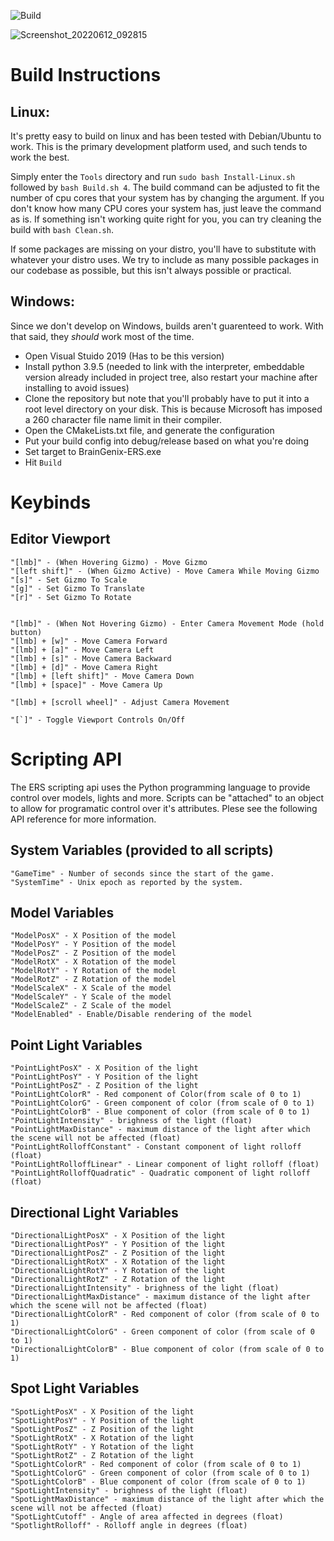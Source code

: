 ![Build](https://github.com/carboncopies/BrainGenix-ERS/actions/workflows/cmake.yml/badge.svg)


![Screenshot_20220612_092815](https://user-images.githubusercontent.com/49183477/173226862-11a7c10e-9aad-4363-8b21-88ffd7bf46c5.png)


# Build Instructions

## Linux:

  It's pretty easy to build on linux and has been tested with Debian/Ubuntu to work. This is the primary development platform used, and such tends to work the best. 
  
  Simply enter the `Tools` directory and run `sudo bash Install-Linux.sh` followed by `bash Build.sh 4`. The build command can be adjusted to fit the number of cpu cores that your system has by changing the argument. If you don't know how many CPU cores your system has, just leave the command as is. If something isn't working quite right for you, you can try cleaning the build with `bash Clean.sh`.

  If some packages are missing on your distro, you'll have to substitute with whatever your distro uses. We try to include as many possible packages in our codebase as possible, but this isn't always possible or practical.


## Windows:

  Since we don't develop on Windows, builds aren't guarenteed to work. With that said, they *should* work most of the time. 
  

  - Open Visual Stuido 2019 (Has to be this version)
  - Install python 3.9.5 (needed to link with the interpreter, embeddable version already included in project tree, also restart your machine after installing to avoid issues)
  - Clone the repository but note that you'll probably have to put it into a root level directory on your disk. This is because Microsoft has imposed a 260 character file name limit in their compiler. 
  - Open the CMakeLists.txt file, and generate the configuration
  - Put your build config into debug/release based on what you're doing
  - Set target to BrainGenix-ERS.exe
  - Hit `Build`


# Keybinds

  ## Editor Viewport

    "[lmb]" - (When Hovering Gizmo) - Move Gizmo
    "[left shift]" - (When Gizmo Active) - Move Camera While Moving Gizmo
    "[s]" - Set Gizmo To Scale
    "[g]" - Set Gizmo To Translate
    "[r]" - Set Gizmo To Rotate


    "[lmb]" - (When Not Hovering Gizmo) - Enter Camera Movement Mode (hold button)
    "[lmb] + [w]" - Move Camera Forward
    "[lmb] + [a]" - Move Camera Left
    "[lmb] + [s]" - Move Camera Backward
    "[lmb] + [d]" - Move Camera Right
    "[lmb] + [left shift]" - Move Camera Down
    "[lmb] + [space]" - Move Camera Up

    "[lmb] + [scroll wheel]" - Adjust Camera Movement

    "[`]" - Toggle Viewport Controls On/Off

# Scripting API

  The ERS scripting api uses the Python programming language to provide control over models, lights and more. Scripts can be "attached" to an object to allow for programatic control over it's attributes. Plese see the following API reference for more information.
  
  ## System Variables (provided to all scripts)
    "GameTime" - Number of seconds since the start of the game.
    "SystemTime" - Unix epoch as reported by the system.
    
  ## Model Variables
    "ModelPosX" - X Position of the model
    "ModelPosY" - Y Position of the model
    "ModelPosZ" - Z Position of the model
    "ModelRotX" - X Rotation of the model
    "ModelRotY" - Y Rotation of the model
    "ModelRotZ" - Z Rotation of the model
    "ModelScaleX" - X Scale of the model
    "ModelScaleY" - Y Scale of the model
    "ModelScaleZ" - Z Scale of the model
    "ModelEnabled" - Enable/Disable rendering of the model

  ## Point Light Variables
    "PointLightPosX" - X Position of the light
    "PointLightPosY" - Y Position of the light
    "PointLightPosZ" - Z Position of the light
    "PointLightColorR" - Red component of Color(from scale of 0 to 1)
    "PointLightColorG" - Green component of color (from scale of 0 to 1)
    "PointLightColorB" - Blue component of color (from scale of 0 to 1)
    "PointLightIntensity" - brighness of the light (float)
    "PointLightMaxDistance" - maximum distance of the light after which the scene will not be affected (float)
    "PointLightRolloffConstant" - Constant component of light rolloff (float)
    "PointLightRolloffLinear" - Linear component of light rolloff (float)
    "PointLightRolloffQuadratic" - Quadratic component of light rolloff (float)
    
  ## Directional Light Variables
    "DirectionalLightPosX" - X Position of the light
    "DirectionalLightPosY" - Y Position of the light
    "DirectionalLightPosZ" - Z Position of the light
    "DirectionalLightRotX" - X Rotation of the light
    "DirectionalLightRotY" - Y Rotation of the light
    "DirectionalLightRotZ" - Z Rotation of the light
    "DirectionalLightIntensity" - brighness of the light (float)
    "DirectionalLightMaxDistance" - maximum distance of the light after which the scene will not be affected (float)
    "DirectionalLightColorR" - Red component of color (from scale of 0 to 1)
    "DirectionalLightColorG" - Green component of color (from scale of 0 to 1)
    "DirectionalLightColorB" - Blue component of color (from scale of 0 to 1)

  ## Spot Light Variables
    "SpotLightPosX" - X Position of the light
    "SpotLightPosY" - Y Position of the light
    "SpotLightPosZ" - Z Position of the light
    "SpotLightRotX" - X Rotation of the light
    "SpotLightRotY" - Y Rotation of the light
    "SpotLightRotZ" - Z Rotation of the light
    "SpotLightColorR" - Red component of color (from scale of 0 to 1)
    "SpotLightColorG" - Green component of color (from scale of 0 to 1)
    "SpotLightColorB" - Blue component of color (from scale of 0 to 1)
    "SpotLightIntensity" - brighness of the light (float)
    "SpotLightMaxDistance" - maximum distance of the light after which the scene will not be affected (float)
    "SpotLightCutoff" - Angle of area affected in degrees (float)
    "SpotlightRolloff" - Rolloff angle in degrees (float)
